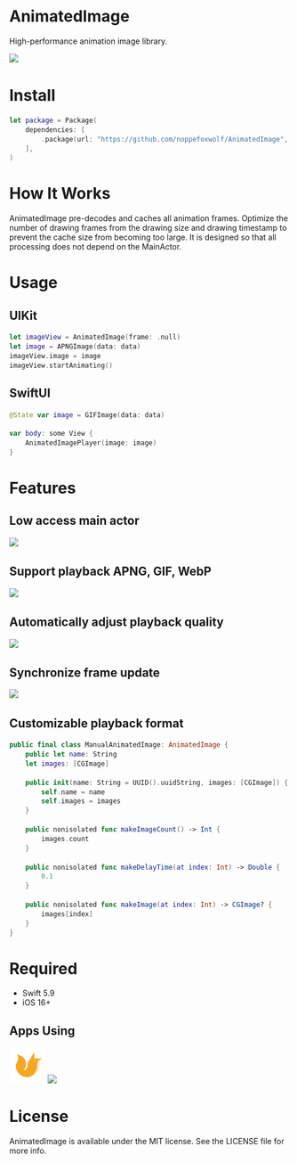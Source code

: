 # AnimatedImage

High-performance animation image library.

![](https://github.com/noppefoxwolf/AnimatedImage/blob/main/.github/Format.gif)

# Install

```swift
let package = Package(
    dependencies: [
        .package(url: "https://github.com/noppefoxwolf/AnimatedImage", from: "0.0.x")
    ],
)
```

# How It Works

AnimatedImage pre-decodes and caches all animation frames.
Optimize the number of drawing frames from the drawing size and drawing timestamp to prevent the cache size from becoming too large.
It is designed so that all processing does not depend on the MainActor.

# Usage

## UIKit

```swift
let imageView = AnimatedImage(frame: .null)
let image = APNGImage(data: data)
imageView.image = image
imageView.startAnimating()
```

## SwiftUI

```swift
@State var image = GIFImage(data: data)

var body: some View {
    AnimatedImagePlayer(image: image)
}
```

# Features

## Low access main actor

![](https://github.com/noppefoxwolf/AnimatedImage/blob/main/.github/Instruments.png)

## Support playback APNG, GIF, WebP

![](https://github.com/noppefoxwolf/AnimatedImage/blob/main/.github/Format.gif)

## Automatically adjust playback quality

![](https://github.com/noppefoxwolf/AnimatedImage/blob/main/.github/AdjustQuality.gif)

## Synchronize frame update 

![](https://github.com/noppefoxwolf/AnimatedImage/blob/main/.github/Synchronize.gif)

## Customizable playback format

```swift
public final class ManualAnimatedImage: AnimatedImage {
    public let name: String
    let images: [CGImage]
    
    public init(name: String = UUID().uuidString, images: [CGImage]) {
        self.name = name
        self.images = images
    }
    
    public nonisolated func makeImageCount() -> Int {
        images.count
    }
    
    public nonisolated func makeDelayTime(at index: Int) -> Double {
        0.1
    }
    
    public nonisolated func makeImage(at index: Int) -> CGImage? {
        images[index]
    }
}
```

# Required

- Swift 5.9
- iOS 16+

## Apps Using

<p float="left">
    <a href="https://apps.apple.com/app/id1668645019"><img src="https://github.com/noppefoxwolf/MediaViewer/blob/main/.github/dawn.png" height="65"></a>
    <a href="https://apps.apple.com/app/id6470347919"><img src="https://tweetpd.com/wp-content/uploads/2023/11/5nyan.png" height="65"></a>
</p>

# License

AnimatedImage is available under the MIT license. See the LICENSE file for more info.
